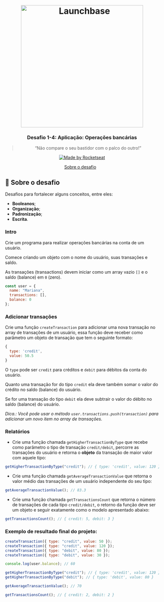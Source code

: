 <h1 align="center">
    <img alt="Launchbase" src="https://storage.googleapis.com/golden-wind/bootcamp-launchbase/logo.png" width="400px" />
</h1>

<h3 align="center">
  Desafio 1-4: Aplicação: Operações bancárias 
</h3>

<blockquote align="center">“Não compare o seu bastidor com o palco do outro!”</blockquote>

<p align="center">

  <a href="https://rocketseat.com.br">
    <img alt="Made by Rocketseat" src="https://img.shields.io/badge/made%20by-Rocketseat-%23F8952D">
  </a>

</p>

<p align="center">
  <a href="#rocket-sobre-o-desafio">Sobre o desafio</a>&nbsp;&nbsp;&nbsp;
</p>

## :rocket: Sobre o desafio

Desafios para fortalecer alguns conceitos, entre eles:

- **Booleanos**;
- **Organização**;
- **Padronização**;
- **Escrita**.

### Intro

Crie um programa para realizar operações bancárias na conta de um usuário.

Comece criando um objeto com o nome do usuário, suas transações e saldo.

As transações (transactions) devem iniciar como um array vazio `[]` e o saldo (balance) em `0` (zero).

```js
const user = {
  name: "Mariana",
  transactions: [],
  balance: 0
};
```

### Adicionar transações

Crie uma função `createTransaction` para adicionar uma nova transação no array de transações de um usuário, essa função deve receber como parâmetro um objeto de transação que tem o seguinte formato:

```js
{
  type: 'credit',
  value: 50.5
}
```

O `type` pode ser `credit` para créditos e `debit` para débitos da conta do usuário.

Quanto uma transação for do tipo `credit` ela deve também somar o valor do crédito no saldo (balance) do usuário.

Se for uma transação do tipo `debit` ela deve subtrair o valor do débito no saldo (balance) do usuário.

_Dica.: Você pode usar o método `user.transactions.push(transaction)` para adicionar um novo item no array de transações._

### Relatórios

- Crie uma função chamada `getHigherTransactionByType` que recebe como parâmetro o tipo de transação `credit/debit`, percorre as transações do usuário e retorna o **objeto** da transação de maior valor com aquele tipo:

```js
getHigherTransactionByType("credit"); // { type: 'credit', value: 120 }
```

- Crie uma função chamada `getAverageTransactionValue` que retorna o valor médio das transações de um usuário independente do seu tipo:

```js
getAverageTransactionValue(); // 83.3
```

- Crie uma função chamada `getTransactionsCount` que retorna o número de transações de cada tipo `credit/debit`, o retorno da função deve ser um objeto e seguir exatamente como o modelo apresentado abaixo:

```js
getTransactionsCount(); // { credit: 5, debit: 3 }
```

### Exemplo de resultado final do projeto:

```js
createTransaction({ type: "credit", value: 50 });
createTransaction({ type: "credit", value: 120 });
createTransaction({ type: "debit", value: 80 });
createTransaction({ type: "debit", value: 30 });

console.log(user.balance); // 60

getHigherTransactionByType("credit"); // { type: 'credit', value: 120 }
getHigherTransactionByType("debit"); // { type: 'debit', value: 80 }

getAverageTransactionValue(); // 70

getTransactionsCount(); // { credit: 2, debit: 2 }
```
